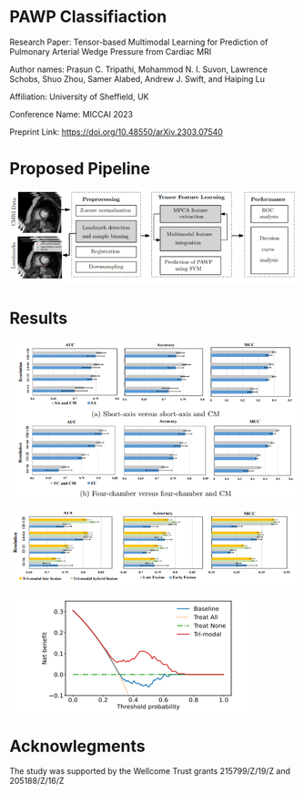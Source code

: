 # PAWP Classifiaction
Research Paper: Tensor-based Multimodal Learning for Prediction of Pulmonary Arterial Wedge Pressure from Cardiac MRI

Author names: Prasun C. Tripathi, Mohammod N. I. Suvon, Lawrence Schobs, Shuo Zhou, Samer Alabed, Andrew J. Swift, and Haiping Lu

Affiliation: University of Sheffield, UK

Conference Name: MICCAI 2023

Preprint Link: https://doi.org/10.48550/arXiv.2303.07540

# Proposed Pipeline
![](images/i1.PNG)

# Results
![](images/i2.PNG)

![](images/i3.PNG)

![](images/i4.PNG)

# Acknowlegments
The study was supported by the Wellcome Trust grants 215799/Z/19/Z and 205188/Z/16/Z

